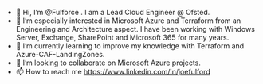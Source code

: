 - 👋 Hi, I’m @Fulforce . I am a Lead Cloud Engineer @ Ofsted. 
- 👀 I’m especially interested in Microsoft Azure and Terraform from an Engineering and Architecture aspect. I have been working with Windows Server, Exchange, SharePoint and Microsoft 365 for many years. 
- 🌱 I’m currently learning to improve my knowledge with Terraform and Azure-CAF-LandingZones.
- 💞️ I’m looking to collaborate on Microsoft Azure projects.
- 📫 How to reach me https://www.linkedin.com/in/joefulford

<!---
Fulforce/Fulforce is a ✨ special ✨ repository because its `README.md` (this file) appears on your GitHub profile.
You can click the Preview link to take a look at your changes.
--->
